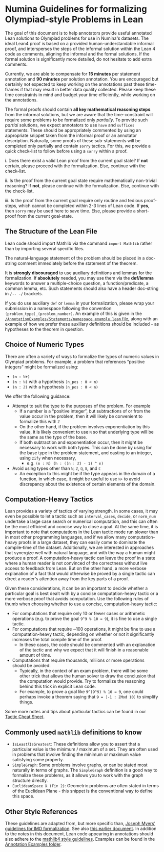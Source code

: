 
# Numina Guidelines for formalizing Olympiad-style Problems in Lean

The goal of this document is to help annotators provide useful annotated Lean solutions to Olympiad problems for use in Numina's datasets.
The ideal Lean4 proof is based on a provided human-understandable informal proof, and intersperses the steps of the informal solution within the Lean 4 code as comments, aligning the informal and the formal solutions. If the formal solution is significantly more detailed, do not hesitate to add extra comments.

Currently, we are able to compensate for **15 minutes** per statement annotation and **90 minutes** per solution annotation. You are encouraged but certainly not expected to keep working on the annotations past these time-frames if that may result in better data quality collected. Please keep these time constraints in mind and budget your time efficiently, while working on the annotations.

The formal proofs should contain **all key mathematical reasoning steps** from the informal solutions, but we are aware that the time-constraint will require some problems to be formalized only *partially*. To provide such *partial* solutions, we expect annotators to use `have` and `suffices` statements. These should be appropriately commented by using an appropriate snippet taken from the informal proof or an annotator description. Naturally, some proofs of these sub-statements will be completed only partially and contain `sorry` tactics. For this, we provide a quick check-list to follow before using a `sorry` within a proof.

i. Does there exist a valid Lean proof from the current goal state? If **not** certain, please proceed with the formalization. Else, continue with the check-list.

ii. Is the proof from the current goal state require mathematically non-trivial reasoning? If **not**, please continue with the formalization. Else, continue with the check-list.

iii. Is the proof from the current goal require only routine and tedious proof-steps, which cannot be completed within 2-3 lines of Lean code. If **yes**, then `sorry` may be used here to save time. Else, please provide a short-proof from the current goal-state.

## The Structure of the Lean File

Lean code should import Mathlib via the command `import Mathlib` rather than by importing several specific files.

The natural-language statement of the problem should be placed in a doc-string comment immediately before the statement of the theorem.

It is **strongly discouraged** to use auxiliary definitions and lemmas for the formalization. If **absolutely** needed, you may use them via the **def/lemma** keywords to answer a multiple-choice question, a function/predicate, a common lemma, etc. Such statements should also have a header doc-string in `/-- -/` brackets.

If you do use auxiliary `def` or `lemma` in your formalization, please wrap your submission in a namespace following the convention `(problem_type)_(problem_number)`. An example of this is given in the [`/AnnotationExamples/Statements/namespace_example.lean` file](./AnnotationExamples/Statements/namespace_example.lean), along with an example of how we prefer these auxiliary definitions should be included - as hypotheses to the theorem in question.

## Choice of Numeric Types

There are often a variety of ways to formalize the types of numeric values in Olympiad problems. For example, a problem that references “positive integers” might be formalized using:

* `(n : ℕ+)`  
* `(n : ℕ)` with a hypothesis `(n_pos : 0 < n)`  
* `(n : ℤ)` with a hypothesis `(n_pos : 0 < n)`

We offer the following guidance:

* Attempt to suit the type to the purposes of the problem. For example  
  * If a number is a “positive integer”, but subtractions of or from the value occur in the problem, then it will likely be convenient to formalize this with `ℤ`  
  * On the other hand, if the problem involves exponentiation by this value, it is likely convenient to use `ℕ` so that underlying type will be the same as the type of the base.  
  * If both subtraction and exponentiation occur, then it might be necessary to work with both types. This can be done by using for the base type in the problem statement, and casting to an integer, using `zify` when necessary,
    * e.g. `(n : ℕ) (h : ((n : ℤ) - 1) ^ n)`  
* Avoid using types other than `ℕ`, `ℤ`, `ℚ`, `ℝ`, and `ℂ`  
  * An exception to this might be if the type appears in the domain of a function, in which case, it might be useful to use `ℕ+` to avoid discrepancy about the existence of certain elements of the domain.

## Computation-Heavy Tactics

Lean provides a variety of tactics of varying strength. 
In some cases, it may even be possible to let a tactic such as `interval_cases`, `decide`, or `norm_num` undertake a large case search or numerical computation,
and this can often be the most efficient and concise way to close a goal. 
At the same time, it is important to note that computations in the Lean tactic mode run slower than in most other programming languages, 
and if we allow many computation-heavy proofs in a large dataset, they can easily come to dominate the compile-time of the dataset. 
Additionally, we are interested in approaches that synergize well with natural language, and with the way a human might produce a proof.
A computation-heavy tactic can leave the proof in a state where a human reader is not convinced of the correctness without live access to feedback from Lean. 
But on the other hand, a more verbose explanation of a fact that would otherwise be proved by a single tactic can direct a reader's attention away from the key parts of a proof.

Given these considerations, it can be an important to decide whether a particular goal is best dealt with by a concise computation-heavy tactic or a more verbose proof that avoids computation.
Use the following rules of thumb when choosing whether to use a concise, computation-heavy tactic:

* For computations that require only 10 or fewer cases or arithmetic operations (e.g. to prove the goal `9^9 % 10 = 9`), it is fine to use a single tactic.
* For computations that require ~100 operations, it might be fine to use a computation-heavy tactic, depending on whether or not it significantly increases the total compile time of the proof. 
  * In these cases, the code should be commented with an explanation of the tactic and why we expect that it will finish in a reasonable amount of time.
* Computations that require thousands, miliions or more operations should be avoided.
  * Typically, in the context of an exam problem, there will be some other trick that allows the human solver to draw the conclusion that the computation would provide. Try to formalize the reasoning behind this trick in explicit Lean code.
  * For example, to prove a goal like `9^(9^9) % 10 = 9`, one could perhaps invoke a theorem saying that `9 = (-1 : ZMod 10)` to simplify things.

Some more notes and tips about particular tactics can be found in our [Tactic Cheat Sheet](./FormalizationResources/TacticCheatSheet.md).

## Commonly used `mathlib` definitions to know

* `IsLeast`/`IsGreatest`: These definitions allow you to assert that a particular value is the minimum / maximum of a set. They are often used in problems that involve finding the minimum or maximum value satisfying some property.
* `SimpleGraph`: Some problems involve graphs, or can be stated most naturally in terms of graphs. The `SimpleGraph` definition is a good way to formalize these problems, as it allows you to work with the graph structure directly.
* `EuclideanSpace ℝ (Fin 2)`: Geometric problems are often stated in terms of the Euclidean Plane - this snippet is the conventional way to define this space.

## Other Style References

These guidelines are adapted from, but more specific than, [Joseph Myers’ guidelines for IMO formalization](https://github.com/jsm28/IMOLean). See also [this earlier document](./OldGuidelines.md). In addition to the notes in this document, Lean code appearing in annotations should also adhere to the [mathlib4 style guidelines](https://leanprover-community.github.io/contribute/style.html). Examples can be found in the [Annotation Examples folder](https://github.com/project-numina/annotation-guidelines/tree/master/AnnotationExamples).
